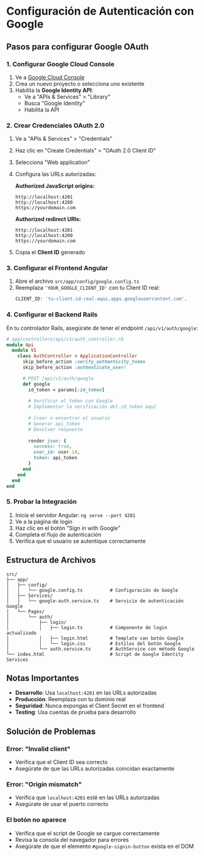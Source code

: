 # Configuración de Autenticación con Google

## Pasos para configurar Google OAuth

### 1. Configurar Google Cloud Console

1. Ve a [Google Cloud Console](https://console.cloud.google.com/)
2. Crea un nuevo proyecto o selecciona uno existente
3. Habilita la **Google Identity API**:
   - Ve a "APIs & Services" > "Library"
   - Busca "Google Identity"
   - Habilita la API

### 2. Crear Credenciales OAuth 2.0

1. Ve a "APIs & Services" > "Credentials"
2. Haz clic en "Create Credentials" > "OAuth 2.0 Client ID"
3. Selecciona "Web application"
4. Configura las URLs autorizadas:

   **Authorized JavaScript origins:**
   ```
   http://localhost:4201
   http://localhost:4200
   https://yourdomain.com
   ```

   **Authorized redirect URIs:**
   ```
   http://localhost:4201
   http://localhost:4200
   https://yourdomain.com
   ```

5. Copia el **Client ID** generado

### 3. Configurar el Frontend Angular

1. Abre el archivo `src/app/config/google.config.ts`
2. Reemplaza `'YOUR_GOOGLE_CLIENT_ID'` con tu Client ID real:
   ```typescript
   CLIENT_ID: 'tu-client-id-real-aqui.apps.googleusercontent.com',
   ```

### 4. Configurar el Backend Rails

En tu controlador Rails, asegúrate de tener el endpoint `/api/v1/auth/google`:

```ruby
# app/controllers/api/v1/auth_controller.rb
module Api
  module V1
    class AuthController < ApplicationController
      skip_before_action :verify_authenticity_token
      skip_before_action :authenticate_user!

      # POST /api/v1/auth/google
      def google
        id_token = params[:id_token]
        
        # Verificar el token con Google
        # Implementar la verificación del id_token aquí
        
        # Crear o encontrar el usuario
        # Generar api_token
        # Devolver respuesta
        
        render json: { 
          success: true, 
          user_id: user.id, 
          token: api_token 
        }
      end
    end
  end
end
```

### 5. Probar la Integración

1. Inicia el servidor Angular: `ng serve --port 4201`
2. Ve a la página de login
3. Haz clic en el botón "Sign in with Google"
4. Completa el flujo de autenticación
5. Verifica que el usuario se autentique correctamente

## Estructura de Archivos

```
src/
├── app/
│   ├── config/
│   │   └── google.config.ts          # Configuración de Google
│   ├── Services/
│   │   └── google-auth.service.ts    # Servicio de autenticación Google
│   └── Pages/
│       └── auth/
│           ├── login/
│           │   ├── login.ts          # Componente de login actualizado
│           │   ├── login.html        # Template con botón Google
│           │   └── login.css         # Estilos del botón Google
│           └── auth.service.ts       # AuthService con método Google
└── index.html                        # Script de Google Identity Services
```

## Notas Importantes

- **Desarrollo**: Usa `localhost:4201` en las URLs autorizadas
- **Producción**: Reemplaza con tu dominio real
- **Seguridad**: Nunca expongas el Client Secret en el frontend
- **Testing**: Usa cuentas de prueba para desarrollo

## Solución de Problemas

### Error: "Invalid client"
- Verifica que el Client ID sea correcto
- Asegúrate de que las URLs autorizadas coincidan exactamente

### Error: "Origin mismatch"
- Verifica que `localhost:4201` esté en las URLs autorizadas
- Asegúrate de usar el puerto correcto

### El botón no aparece
- Verifica que el script de Google se cargue correctamente
- Revisa la consola del navegador para errores
- Asegúrate de que el elemento `#google-signin-button` exista en el DOM

